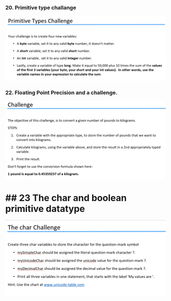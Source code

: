 ### 20. Primitive type challange
![Alt text](image-124.png)
### 22. Floating Point Precision and a challenge.
![Alt text](image-152.png)
# ## 23 The char and  boolean primitive datatype
![Alt text](image-167.png)